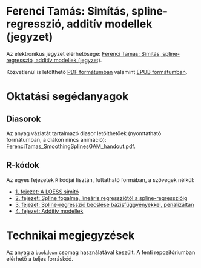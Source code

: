 # Ferenci Tamás: Simítás, spline-regresszió, additív modellek (jegyzet)

Az elektronikus jegyzet elérhetősége: [Ferenci Tamás: Simítás, spline-regresszió, additív modellek (jegyzet)](https://tamas-ferenci.github.io/FerenciTamas_SmoothingSplinesGAM/).

Közvetlenül is letölthető [PDF formátumban](https://github.com/tamas-ferenci/FerenciTamas_SmoothingSplinesGAM/raw/master/docs/FerenciTamas_SmoothingSplinesGAM.pdf) valamint [EPUB formátumban](https://github.com/tamas-ferenci/FerenciTamas_SmoothingSplinesGAM/raw/master/docs/FerenciTamas_SmoothingSplinesGAM.epub).

# Oktatási segédanyagok

## Diasorok

Az anyag vázlatát tartalmazó diasor letölthetőek (nyomtatható formátumban, a diákon nincs animáció): [FerenciTamas_SmoothingSplinesGAM_handout.pdf](https://github.com/tamas-ferenci/FerenciTamas_SmoothingSplinesGAM/raw/master/docs/FerenciTamas_SmoothingSplinesGAM_handout.pdf).

## R-kódok

Az egyes fejezetek `R` kódjai tisztán, futtatható formában, a szövegek nélkül:

- [1. fejezet: A LOESS simító](https://github.com/tamas-ferenci/FerenciTamas_SmoothingSplinesGAM/blob/master/01-LOESS.R)
- [2. fejezet: Spline fogalma, lineáris regressziótól a spline-regresszióig](https://github.com/tamas-ferenci/FerenciTamas_SmoothingSplinesGAM/blob/master/02-Splines.R)
- [3. fejezet: Spline-regresszió becslése bázisfüggvényekkel, penalizáltan](https://github.com/tamas-ferenci/FerenciTamas_SmoothingSplinesGAM/blob/master/03-SplineRegression.R)
- [4. fejezet: Additív modellek](https://github.com/tamas-ferenci/FerenciTamas_SmoothingSplinesGAM/blob/master/04-AM.R)

# Technikai megjegyzések

Az anyag a `bookdown` csomag használatával készült. A fenti repozitóriumban elérhető a teljes forráskód.